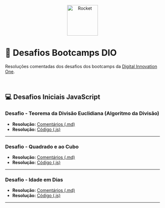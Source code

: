 <div align="center">
  <img alt="Rocket" height="100" src="https://raw.githubusercontent.com/FortAwesome/Font-Awesome/6.x/svgs/solid/rocket.svg">
</div>

# 🚀 Desafios Bootcamps DIO
Resoluções comentadas dos desafios dos bootcamps da [Digital Innovation One](https://www.dio.me/).

<br>

## 💻 Desafios Iniciais JavaScript

### Desafio - Teorema da Divisão Euclidiana (Algoritmo da Divisão)
- **Resolução:** [Comentários (.md)](https://github.com/elidianaandrade/dio-desafios-bootcamps/blob/main/desafio-01-teorema-da-divisao-euclidiana/resolucao-codigo.js)
- **Resolução:** [Código (.js)](https://github.com/elidianaandrade/dio-desafios-bootcamps/blob/main/desafio-01-teorema-da-divisao-euclidiana/resolucao-comentada.md)
---

### Desafio - Quadrado e ao Cubo
- **Resolução:** [Comentários (.md)](https://github.com/elidianaandrade/dio-desafios-bootcamps/blob/main/desafio-02-quadrado-e-ao-cubo/resolucao-comentada.md)
- **Resolução:** [Código (.js)](https://github.com/elidianaandrade/dio-desafios-bootcamps/blob/main/desafio-02-quadrado-e-ao-cubo/resolucao-codigo.js)
---

### Desafio - Idade em Dias
- **Resolução:** [Comentários (.md)](https://github.com/elidianaandrade/dio-desafios-bootcamps/blob/main/desafio-03-idade-em-dias/resolucao-comentada.md)
- **Resolução:** [Código (.js)](https://github.com/elidianaandrade/dio-desafios-bootcamps/blob/main/desafio-03-idade-em-dias/resolucao-codigo.js)
---
